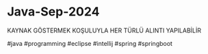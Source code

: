# Java-Sep-2024
KAYNAK GÖSTERMEK KOŞULUYLA HER TÜRLÜ ALINTI YAPILABİLİR

#java
#programming
#eclipse
#intellij
#spring
#springboot
